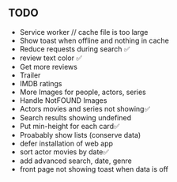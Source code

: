 ## TODO

- Service worker // cache file is too large
- Show toast when offline and nothing in cache
- Reduce requests during search ✅
- review text color ✅
- Get more reviews
- Trailer
- IMDB ratings
- More Images for people, actors, series
- Handle NotFOUND Images
- Actors movies and series not showing✅
- Search results showing undefined
- Put min-height for each card✅
- Proabably show lists (conserve data)
- defer installation of web app
- sort actor movies by date✅
- add advanced search, date, genre
- front page not showing toast when data is off